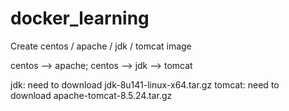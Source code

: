 # docker_learning
Create centos / apache / jdk / tomcat image

centos --> apache; centos --> jdk --> tomcat

jdk: need to download jdk-8u141-linux-x64.tar.gz
tomcat: need to download apache-tomcat-8.5.24.tar.gz
